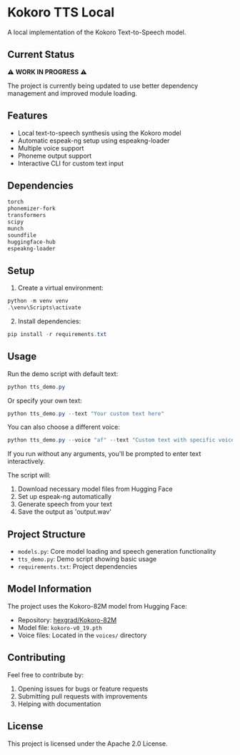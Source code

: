 # Kokoro TTS Local

A local implementation of the Kokoro Text-to-Speech model.

## Current Status

⚠️ **WORK IN PROGRESS** ⚠️

The project is currently being updated to use better dependency management and improved module loading.

## Features

- Local text-to-speech synthesis using the Kokoro model
- Automatic espeak-ng setup using espeakng-loader
- Multiple voice support
- Phoneme output support
- Interactive CLI for custom text input

## Dependencies

```txt
torch
phonemizer-fork
transformers
scipy
munch
soundfile
huggingface-hub
espeakng-loader
```

## Setup

1. Create a virtual environment:
```powershell
python -m venv venv
.\venv\Scripts\activate
```

2. Install dependencies:
```powershell
pip install -r requirements.txt
```

## Usage

Run the demo script with default text:
```powershell
python tts_demo.py
```

Or specify your own text:
```powershell
python tts_demo.py --text "Your custom text here"
```

You can also choose a different voice:
```powershell
python tts_demo.py --voice "af" --text "Custom text with specific voice"
```

If you run without any arguments, you'll be prompted to enter text interactively.

The script will:
1. Download necessary model files from Hugging Face
2. Set up espeak-ng automatically
3. Generate speech from your text
4. Save the output as 'output.wav'

## Project Structure

- `models.py`: Core model loading and speech generation functionality
- `tts_demo.py`: Demo script showing basic usage
- `requirements.txt`: Project dependencies

## Model Information

The project uses the Kokoro-82M model from Hugging Face:
- Repository: [hexgrad/Kokoro-82M](https://huggingface.co/hexgrad/Kokoro-82M)
- Model file: `kokoro-v0_19.pth`
- Voice files: Located in the `voices/` directory

## Contributing

Feel free to contribute by:
1. Opening issues for bugs or feature requests
2. Submitting pull requests with improvements
3. Helping with documentation

## License

This project is licensed under the Apache 2.0 License. 